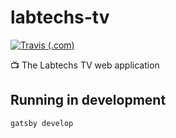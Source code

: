 # labtechs-tv

[![Travis (.com)](https://img.shield.io/travis/com/caycehouse/labtechs-tv.svg)](https://travis-ci.com/caycehouse/labtechs-tv)

📺 The Labtechs TV web application

## Running in development

`gatsby develop`
